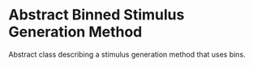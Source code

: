 # Abstract Binned Stimulus Generation Method 
 
Abstract class describing a stimulus generation method that uses bins.